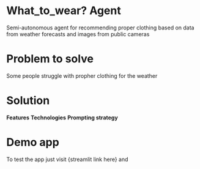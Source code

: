# What_to_wear? Agent
Semi-autonomous agent for recommending proper clothing based on data from weather forecasts and images from public cameras

# Problem to solve
Some people struggle with propher clothing for the weather

# Solution
**Features**
**Technologies**
**Prompting strategy**

# Demo app
To test the app just visit {streamlit link here} and 
